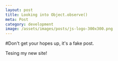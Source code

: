 ```yaml
---
layout: post
title: Looking into Object.observe()
meta: Post
category: development
image: /assets/images/posts/js-logo-300x300.png
---
```


#Don't get your hopes up, it's a fake post.

Tesing my new site!